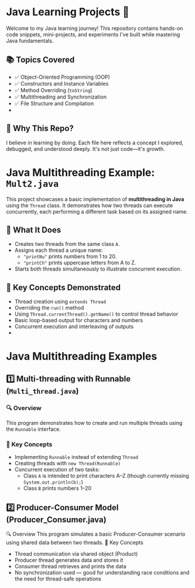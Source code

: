 # Java Learning Projects 🚀

Welcome to my Java learning journey! This repository contains hands-on code snippets, mini-projects, and experiments I've built while mastering Java fundamentals.

## 📚 Topics Covered
- ✅ Object-Oriented Programming (OOP)
- ✅ Constructors and Instance Variables
- ✅ Method Overriding (`toString`)
- ✅ Multithreading and Synchronization
- ✅ File Structure and Compilation
- 

## 🧠 Why This Repo?
I believe in learning by doing. Each file here reflects a concept I explored, debugged, and understood deeply. It's not just code—it's growth.

# Java Multithreading Example: `Mult2.java`

This project showcases a basic implementation of **multithreading in Java** using the `Thread` class. It demonstrates how two threads can execute concurrently, each performing a different task based on its assigned name.

## 🚀 What It Does

- Creates two threads from the same class `A`.
- Assigns each thread a unique name:
  - `"printNu"` prints numbers from 1 to 20.
  - `"printCh"` prints uppercase letters from A to Z.
- Starts both threads simultaneously to illustrate concurrent execution.

## 🧠 Key Concepts Demonstrated

- Thread creation using `extends Thread`
- Overriding the `run()` method
- Using `Thread.currentThread().getName()` to control thread behavior
- Basic loop-based output for characters and numbers
- Concurrent execution and interleaving of outputs
- 
# Java Multithreading Examples
## 1️⃣ Multi-threading with Runnable (`Multi_thread.java`)
### 🔍 Overview
This program demonstrates how to create and run multiple threads using the `Runnable` interface.
### 🧠 Key Concepts
- Implementing `Runnable` instead of extending `Thread`
- Creating threads with `new Thread(Runnable)`
- Concurrent execution of two tasks:
  - Class `A` is intended to print characters A–Z (though currently missing `System.out.println(b);`)
  - Class `B` prints numbers 1–20
## 2️⃣ Producer-Consumer Model (Producer_Consumer.java)
🔍 Overview
This program simulates a basic Producer-Consumer scenario using shared data between two threads.
🧠 Key Concepts
- Thread communication via shared object (Product)
- Producer thread generates data and stores it
- Consumer thread retrieves and prints the data
- No synchronization used — good for understanding race conditions and the need for thread-safe operations


